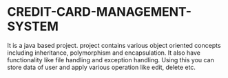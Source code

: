 # CREDIT-CARD-MANAGEMENT-SYSTEM
It is a java based project. project contains various object oriented concepts including inheritance,  polymorphism and encapsulation. It also have functionality like file handling and exception handling. Using this you can store data of user and apply various operation like edit, delete etc.
